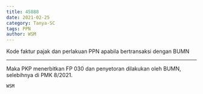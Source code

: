 ```yaml
---
title: 45888
date: 2021-02-25
category: Tanya-SC
tags: PPN
author: WSM
---
```


Kode faktur pajak dan perlakuan PPN apabila bertransaksi dengan BUMN

---

Maka PKP menerbitkan FP 030 dan penyetoran dilakukan oleh BUMN, selebihnya di PMK 8/2021.

`WSM`
